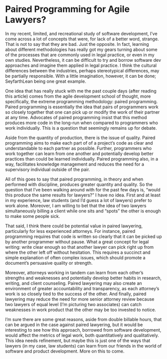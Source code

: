 Paired Programming for Agile Lawyers?
======================================

In my recent, limited, and recreational study of software development, I’ve come across a lot of concepts that were, for lack of a better word, strange. That is not to say that they are bad. Just the opposite. In fact, learning about different methodologies has really got my gears turning about some of the processes that are commonly used in legal practice, or even in my own studies. Nevertheless, it can be difficult to try and borrow software dev approaches and imagine them applied in legal practice. I think the cultural differences between the industries, perhaps stereotypical differences, may be partially responsible. With a little imagination, however, it can be done;  SeyfarthLean being one great example.

One idea that has really stuck with me the past couple days (after reading this article) comes from the agile development school of thought, more specifically, the extreme programming methodology: paired programming. Paired programming is essentially the idea that pairs of programmers work so closely together that one can pick up or modify the work of their partner at any time. Advocates of paired programming insist that this method produces more code in the long-run when compared to programmers who work individually. This is a question that seemingly remains up for debate.

Aside from the quantity of production, there is the issue of quality. Paired programming aims to make each part of of a project’s code as clear and understandable to each partner as possible. Further, programmers who work together can learn from one another and potentially develop better practices than could be learned individually. Paired programming also, in a way, facilitates knowledge management and reduces the need for a supervisory individual outside of the pair.

All of this goes to say that paired programming, in theory and when performed with discipline, produces greater quantity and quality. So the question that I’ve been walking around with for the past few days is, “would this produce the same results for lawyers?” I have no idea. First and at least in my experience, law students (and I’d guess a lot of lawyers) prefer to work alone. Moreover, I am willing to bet that the idea of two lawyers simultaneously billing a client while one sits and “spots” the other is enough to make some people sick.

That said, I think there could be potential value in paired lawyering, particularly for less experienced attorneys. For instance, paired programming requires that code is written so clearly that it can be picked up by another programmer without pause. What a great concept for legal writing: write clear enough so that another lawyer can pick right up from where the other left off without hesitation. This requires a succinct and simple explanation of often complex issues, which should promote a document’s persuasive quality or strength.

Moreover, attorneys working in tandem can learn from each other’s strengths and weaknesses and potentially develop better habits in research, writing, and client counseling. Paired lawyering may also create an environment of greater accountability and transparency, as each attorney’s work is so closely tied to the success of the other. And finally, paired lawyering may reduce the need for more senior attorney review because two lawyers of equal level (I’m picturing two associates) can catch weaknesses in work product that the other may be too invested to notice.

I’m sure there are some great reasons, aside from double billable hours, that can be argued in the case against paired lawyering, but it would be interesting to see how this approach, borrowed from software development, would affect the metrics of  legal work, both quantitatively and qualitatively. This idea needs refinement, but maybe this is just one of the ways that lawyers (in my case, law students) can learn from our friends in the world of software and product development. More on this to come.
